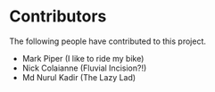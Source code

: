 # Contributors

The following people have contributed to this project.

* Mark Piper (I like to ride my bike)
* Nick Colaianne (Fluvial Incision?!)
* Md Nurul Kadir (The Lazy Lad)